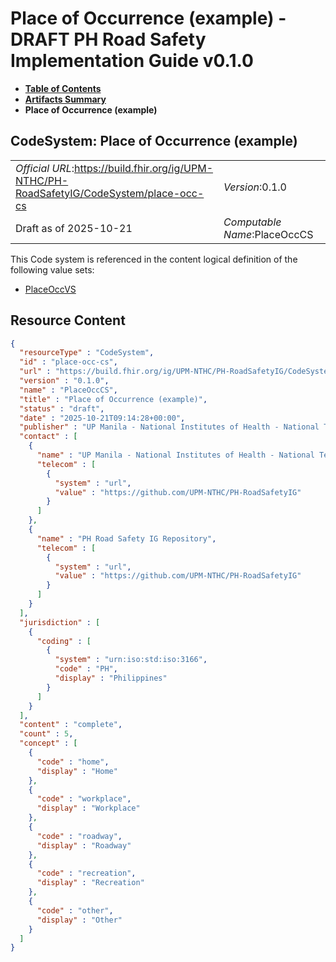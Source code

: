 # Place of Occurrence (example) - DRAFT PH Road Safety Implementation Guide v0.1.0

* [**Table of Contents**](toc.md)
* [**Artifacts Summary**](artifacts.md)
* **Place of Occurrence (example)**

## CodeSystem: Place of Occurrence (example) 

| | |
| :--- | :--- |
| *Official URL*:https://build.fhir.org/ig/UPM-NTHC/PH-RoadSafetyIG/CodeSystem/place-occ-cs | *Version*:0.1.0 |
| Draft as of 2025-10-21 | *Computable Name*:PlaceOccCS |

 This Code system is referenced in the content logical definition of the following value sets: 

* [PlaceOccVS](ValueSet-place-occ-vs.md)



## Resource Content

```json
{
  "resourceType" : "CodeSystem",
  "id" : "place-occ-cs",
  "url" : "https://build.fhir.org/ig/UPM-NTHC/PH-RoadSafetyIG/CodeSystem/place-occ-cs",
  "version" : "0.1.0",
  "name" : "PlaceOccCS",
  "title" : "Place of Occurrence (example)",
  "status" : "draft",
  "date" : "2025-10-21T09:14:28+00:00",
  "publisher" : "UP Manila - National Institutes of Health - National Telehealth Center",
  "contact" : [
    {
      "name" : "UP Manila - National Institutes of Health - National Telehealth Center",
      "telecom" : [
        {
          "system" : "url",
          "value" : "https://github.com/UPM-NTHC/PH-RoadSafetyIG"
        }
      ]
    },
    {
      "name" : "PH Road Safety IG Repository",
      "telecom" : [
        {
          "system" : "url",
          "value" : "https://github.com/UPM-NTHC/PH-RoadSafetyIG"
        }
      ]
    }
  ],
  "jurisdiction" : [
    {
      "coding" : [
        {
          "system" : "urn:iso:std:iso:3166",
          "code" : "PH",
          "display" : "Philippines"
        }
      ]
    }
  ],
  "content" : "complete",
  "count" : 5,
  "concept" : [
    {
      "code" : "home",
      "display" : "Home"
    },
    {
      "code" : "workplace",
      "display" : "Workplace"
    },
    {
      "code" : "roadway",
      "display" : "Roadway"
    },
    {
      "code" : "recreation",
      "display" : "Recreation"
    },
    {
      "code" : "other",
      "display" : "Other"
    }
  ]
}

```

